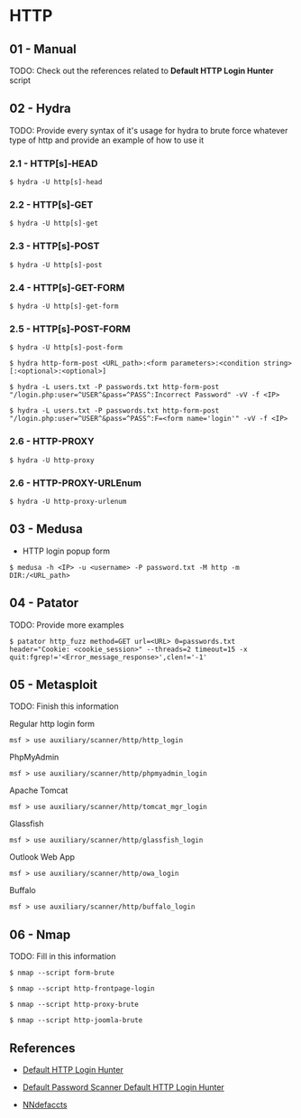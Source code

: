 # HTTP

## 01 - Manual

TODO: Check out the references related to **Default HTTP Login Hunter** script

## 02 - Hydra

TODO: Provide every syntax of it's usage for hydra to brute force whatever type of http and provide an example of how to use it

### 2.1 - HTTP\[s\]-HEAD

`$ hydra -U http[s]-head`

### 2.2 - HTTP\[s\]-GET

`$ hydra -U http[s]-get`

### 2.3 - HTTP\[s\]-POST

`$ hydra -U http[s]-post`

### 2.4 - HTTP\[s\]-GET-FORM

`$ hydra -U http[s]-get-form`

### 2.5 - HTTP\[s\]-POST-FORM

`$ hydra -U http[s]-post-form`

`$ hydra http-form-post <URL_path>:<form parameters>:<condition string>[:<optional>:<optional>]`

`$ hydra -L users.txt -P passwords.txt http-form-post "/login.php:user=^USER^&pass=^PASS^:Incorrect Password" -vV -f <IP>`

`$ hydra -L users.txt -P passwords.txt http-form-post "/login.php:user=^USER^&pass=^PASS^:F=<form name='login'" -vV -f <IP>`

### 2.6 - HTTP-PROXY

`$ hydra -U http-proxy`

### 2.6 - HTTP-PROXY-URLEnum

`$ hydra -U http-proxy-urlenum`

## 03 - Medusa

- HTTP login popup form

`$ medusa -h <IP> -u <username> -P password.txt -M http -m DIR:/<URL_path>`

## 04 - Patator

TODO: Provide more examples

`$ patator http_fuzz method=GET url=<URL> 0=passwords.txt header="Cookie: <cookie_session>" --threads=2 timeout=15 -x quit:fgrep!='<Error_message_response>',clen!='-1'`

## 05 - Metasploit

TODO: Finish this information

Regular http login form

`msf > use auxiliary/scanner/http/http_login`

PhpMyAdmin

`msf > use auxiliary/scanner/http/phpmyadmin_login`

Apache Tomcat

`msf > use auxiliary/scanner/http/tomcat_mgr_login`

Glassfish

`msf > use auxiliary/scanner/http/glassfish_login`

Outlook Web App

`msf > use auxiliary/scanner/http/owa_login`

Buffalo

`msf > use auxiliary/scanner/http/buffalo_login`

## 06 - Nmap

TODO: Fill in this information

`$ nmap --script form-brute`

`$ nmap --script http-frontpage-login`

`$ nmap --script http-proxy-brute`

`$ nmap --script http-joomla-brute`

## References

- [Default HTTP Login Hunter](https://github.com/InfosecMatter/default-http-login-hunter)

- [Default Password Scanner Default HTTP Login Hunter](https://www.infosecmatter.com/default-password-scanner-default-http-login-hunter-sh/)

- [NNdefaccts](https://github.com/nnposter/nndefaccts)
